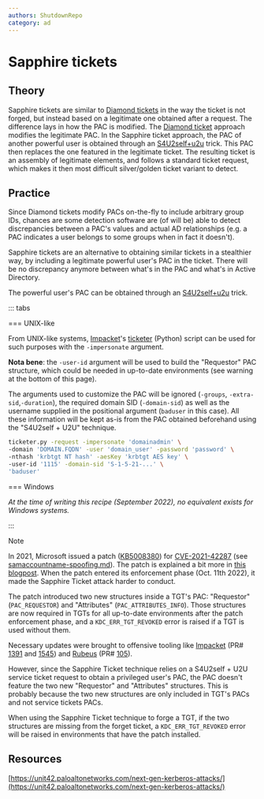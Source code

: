 ```yaml
---
authors: ShutdownRepo
category: ad
---
```


# Sapphire tickets

## Theory

Sapphire tickets are similar to [Diamond tickets](diamond.md) in the way the ticket is not forged, but instead based on a legitimate one obtained after a request. The difference lays in how the PAC is modified. The [Diamond ticket](diamond.md) approach modifies the legitimate PAC. In the Sapphire ticket approach, the PAC of another powerful user is obtained through an [S4U2self+u2u](../#s4u2self-+-u2u) trick. This PAC then replaces the one featured in the legitimate ticket. The resulting ticket is an assembly of legitimate elements, and follows a standard ticket request, which makes it then most difficult silver/golden ticket variant to detect.

## Practice

Since Diamond tickets modify PACs on-the-fly to include arbitrary group IDs, chances are some detection software are (of will be) able to detect discrepancies between a PAC's values and actual AD relationships (e.g. a PAC indicates a user belongs to some groups when in fact it doesn't).

Sapphire tickets are an alternative to obtaining similar tickets in a stealthier way, by including a legitimate powerful user's PAC in the ticket. There will be no discrepancy anymore between what's in the PAC and what's in Active Directory.

The powerful user's PAC can be obtained through an [S4U2self+u2u](../) trick.

::: tabs

=== UNIX-like

From UNIX-like systems, [Impacket](https://github.com/SecureAuthCorp/impacket)'s [ticketer](https://github.com/SecureAuthCorp/impacket/blob/master/examples/ticketer.py) (Python) script can be used for such purposes with the `-impersonate` argument.

**Nota bene**: the `-user-id` argument will be used to build the "Requestor" PAC structure, which could be needed in up-to-date environments (see warning at the bottom of this page).

The arguments used to customize the PAC will be ignored (`-groups`, `-extra-sid`,`-duration`), the required domain SID (`-domain-sid`) as well as the username supplied in the positional argument (`baduser` in this case). All these information will be kept as-is from the PAC obtained beforehand using the "S4U2self + U2U" technique.


```bash
ticketer.py -request -impersonate 'domainadmin' \
-domain 'DOMAIN.FQDN' -user 'domain_user' -password 'password' \
-nthash 'krbtgt NT hash' -aesKey 'krbtgt AES key' \
-user-id '1115' -domain-sid 'S-1-5-21-...' \
'baduser'
```



=== Windows

_At the time of writing this recipe (September 2022), no equivalent exists for Windows systems._

:::


> [!NOTE]
> In 2021, Microsoft issued a patch ([KB5008380](https://support.microsoft.com/en-gb/topic/kb5008380-authentication-updates-cve-2021-42287-9dafac11-e0d0-4cb8-959a-143bd0201041)) for [CVE-2021-42287](https://msrc.microsoft.com/update-guide/vulnerability/CVE-2021-42287) (see [samaccountname-spoofing.md](../samaccountname-spoofing.md)). The patch is explained a bit more in [this blogpost](https://blog.netwrix.com/2022/01/10/pacrequestorenforcement-and-kerberos-authentication/). When the patch entered its enforcement phase (Oct. 11th 2022), it made the Sapphire Ticket attack harder to conduct.
> 
> The patch introduced two new structures inside a TGT's PAC: "Requestor" (`PAC_REQUESTOR`) and "Attributes" (`PAC_ATTRIBUTES_INFO`). Those structures are now required in TGTs for all up-to-date environments after the patch enforcement phase, and a `KDC_ERR_TGT_REVOKED` error is raised if a TGT is used without them.
> 
> Necessary updates were brought to offensive tooling like [Impacket](https://github.com/fortra/impacket) (PR# [1391](https://github.com/fortra/impacket/pull/1391) and [1545](https://github.com/fortra/impacket/pull/1545)) and [Rubeus](https://github.com/GhostPack/Rubeus) (PR# [105](https://github.com/GhostPack/Rubeus/pull/105)).
> 
> However, since the Sapphire Ticket technique relies on a S4U2self + U2U service ticket request to obtain a privileged user's PAC, the PAC doesn't feature the two new "Requestor" and "Attributes" structures. This is probably because the two new structures are only included in TGT's PACs and not service tickets PACs.
> 
> When using the Sapphire Ticket technique to forge a TGT, if the two structures are missing from the forget ticket, a `KDC_ERR_TGT_REVOKED` error will be raised in environments that have the patch installed.

## Resources

[https://unit42.paloaltonetworks.com/next-gen-kerberos-attacks/](https://unit42.paloaltonetworks.com/next-gen-kerberos-attacks/)
